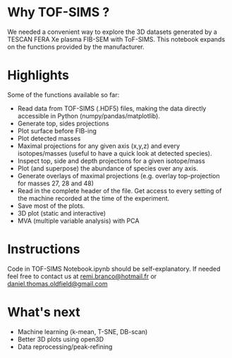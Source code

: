 # Why TOF-SIMS ?
We needed a convenient way to explore the 3D datasets generated by a TESCAN FERA Xe plasma FIB-SEM with ToF-SIMS.  This notebook expands on the functions provided by the manufacturer.

# Highlights
Some of the functions available so far:
* Read data from TOF-SIMS (.HDF5) files, making the data directly accessible in Python (numpy/pandas/matplotlib).
* Generate top, sides projections
* Plot surface before FIB-ing
* Plot detected masses
* Maximal projections for any given axis (x,y,z) and every isotopes/masses (useful to have a quick look at detected species).
* Inspect top, side and depth projections for a given isotope/mass
* Plot (and superpose) the abundance of species over any axis.
* Generate overlays of maximal projections (e.g. overlay top-projection for masses 27, 28 and 48)
* Read in the complete header of the file. Get access to every setting of the machine recorded at the time of the experiment.
* Save most of the plots.
* 3D plot (static and interactive)
* MVA (multiple variable analysis) with PCA


# Instructions
Code in TOF-SIMS Notebook.ipynb should be self-explanatory.  If needed feel free to contact us at remi.branco@hotmail.fr or daniel.thomas.oldfield@gmail.com


# What's next
* Machine learning (k-mean, T-SNE, DB-scan)
* Better 3D plots using open3D
* Data reprocessing/peak-refining
